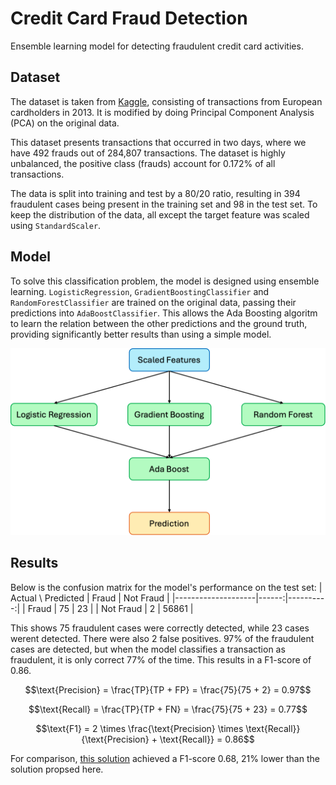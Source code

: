 # Credit Card Fraud Detection

Ensemble learning model for detecting fraudulent credit card activities.

## Dataset

The dataset is taken from [Kaggle](https://www.kaggle.com/datasets/mlg-ulb/creditcardfraud), consisting of transactions from European cardholders in 2013. It is modified by doing Principal Component Analysis (PCA) on the original data.

This dataset presents transactions that occurred in two days, where we have 492 frauds out of 284,807 transactions. The dataset is highly unbalanced, the positive class (frauds) account for 0.172% of all transactions.

The data is split into training and test by a 80/20 ratio, resulting in 394 fraudulent cases being present in the training set and 98 in the test set. To keep the distribution of the data, all except the target feature was scaled using `StandardScaler`.

## Model

To solve this classification problem, the model is designed using ensemble learning. `LogisticRegression`, `GradientBoostingClassifier` and `RandomForestClassifier` are trained on the original data, passing their predictions into `AdaBoostClassifier`. This allows the Ada Boosting algoritm to learn the relation between the other predictions and the ground truth, providing significantly better results than using a simple model.

![](model_structure.png)

## Results

Below is the confusion matrix for the model's performance on the test set:
| Actual \ Predicted | Fraud | Not Fraud |
|--------------------|------:|----------:|
| Fraud              |    75 |        23 |
| Not Fraud          |     2 |     56861 |

This shows 75 fraudulent cases were correctly detected, while 23 cases werent detected. There were also 2 false positives. 97\% of the fraudulent cases are detected, but when the model classifies a transaction as fraudulent, it is only correct 77\% of the time. This results in a F1-score of 0.86.

```math
\text{Precision} = \frac{TP}{TP + FP} = \frac{75}{75 + 2} = 0.97
```

```math
\text{Recall} = \frac{TP}{TP + FN} = \frac{75}{75 + 23} = 0.77
```

```math
\text{F1} = 2 \times \frac{\text{Precision} \times \text{Recall}}{\text{Precision} + \text{Recall}} = 0.86
```

For comparison, [this solution](https://www.kaggle.com/code/renjithmadhavan/credit-card-fraud-detection-using-python) achieved a F1-score 0.68, 21\% lower than the solution propsed here.